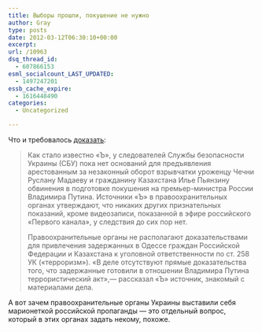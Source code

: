 ```yaml
---
title: Выборы прошли, покушение не нужно
author: Gray
type: posts
date: 2012-03-12T06:30:10+00:00
excerpt:
url: /10963
dsq_thread_id:
  - 607866153
esml_socialcount_LAST_UPDATED:
  - 1497247201
essb_cache_expire:
  - 1616448490
categories:
  - Uncategorized

---
```








Что и требовалось [доказать][1]:

> Как стало известно &#171;Ъ&#187;, у следователей Службы безопасности Украины (СБУ) пока нет оснований для предъявления арестованным за незаконный оборот взрывчатки уроженцу Чечни Руслану Мадаеву и гражданину Казахстана Илье Пьянзину обвинения в подготовке покушения на премьер-министра России Владимира Путина. Источники &#171;Ъ&#187; в правоохранительных органах утверждают, что никаких других признательных показаний, кроме видеозаписи, показанной в эфире российского &#171;Первого канала&#187;, у следствия до сих пор нет.
> 
> Правоохранительные органы не располагают доказательствами для привлечения задержанных в Одессе граждан Российской Федерации и Казахстана к уголовной ответственности по ст. 258 УК (&#171;терроризм&#187;). &#171;В деле отсутствуют прямые доказательства того, что задержанные готовили в отношении Владимира Путина террористический акт&#187;,— рассказал &#171;Ъ&#187; источник, знакомый с материалами дела.

А вот зачем правоохранительные органы Украины выставили себя марионеткой российской пропаганды — это отдельный вопрос, который в этих органах задать некому, похоже.

 [1]: http://www.kommersant.ua/doc/1890247